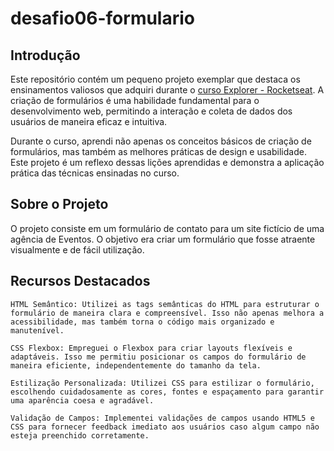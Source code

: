 # desafio06-formulario

<h2>Introdução</h2>

Este repositório contém um pequeno projeto exemplar que destaca os ensinamentos valiosos que adquiri durante o [curso Explorer - Rocketseat](rocketseat.com.br). A criação de formulários é uma habilidade fundamental para o desenvolvimento web, permitindo a interação e coleta de dados dos usuários de maneira eficaz e intuitiva.

Durante o curso, aprendi não apenas os conceitos básicos de criação de formulários, mas também as melhores práticas de design e usabilidade. Este projeto é um reflexo dessas lições aprendidas e demonstra a aplicação prática das técnicas ensinadas no curso.

<h2>Sobre o Projeto</h2>

O projeto consiste em um formulário de contato para um site fictício de uma agência de Eventos. O objetivo era criar um formulário que fosse atraente visualmente e de fácil utilização.

<h2>Recursos Destacados</h2>

    HTML Semântico: Utilizei as tags semânticas do HTML para estruturar o formulário de maneira clara e compreensível. Isso não apenas melhora a acessibilidade, mas também torna o código mais organizado e manutenível.

    CSS Flexbox: Empreguei o Flexbox para criar layouts flexíveis e adaptáveis. Isso me permitiu posicionar os campos do formulário de maneira eficiente, independentemente do tamanho da tela.

    Estilização Personalizada: Utilizei CSS para estilizar o formulário, escolhendo cuidadosamente as cores, fontes e espaçamento para garantir uma aparência coesa e agradável.

    Validação de Campos: Implementei validações de campos usando HTML5 e CSS para fornecer feedback imediato aos usuários caso algum campo não esteja preenchido corretamente.
